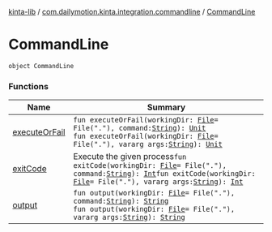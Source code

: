[kinta-lib](../../index.md) / [com.dailymotion.kinta.integration.commandline](../index.md) / [CommandLine](./index.md)

# CommandLine

`object CommandLine`

### Functions

| Name | Summary |
|---|---|
| [executeOrFail](execute-or-fail.md) | `fun executeOrFail(workingDir: `[`File`](https://docs.oracle.com/javase/6/docs/api/java/io/File.html)` = File("."), command: `[`String`](https://kotlinlang.org/api/latest/jvm/stdlib/kotlin/-string/index.html)`): `[`Unit`](https://kotlinlang.org/api/latest/jvm/stdlib/kotlin/-unit/index.html)<br>`fun executeOrFail(workingDir: `[`File`](https://docs.oracle.com/javase/6/docs/api/java/io/File.html)` = File("."), vararg args: `[`String`](https://kotlinlang.org/api/latest/jvm/stdlib/kotlin/-string/index.html)`): `[`Unit`](https://kotlinlang.org/api/latest/jvm/stdlib/kotlin/-unit/index.html) |
| [exitCode](exit-code.md) | Execute the given process`fun exitCode(workingDir: `[`File`](https://docs.oracle.com/javase/6/docs/api/java/io/File.html)` = File("."), command: `[`String`](https://kotlinlang.org/api/latest/jvm/stdlib/kotlin/-string/index.html)`): `[`Int`](https://kotlinlang.org/api/latest/jvm/stdlib/kotlin/-int/index.html)`fun exitCode(workingDir: `[`File`](https://docs.oracle.com/javase/6/docs/api/java/io/File.html)` = File("."), vararg args: `[`String`](https://kotlinlang.org/api/latest/jvm/stdlib/kotlin/-string/index.html)`): `[`Int`](https://kotlinlang.org/api/latest/jvm/stdlib/kotlin/-int/index.html) |
| [output](output.md) | `fun output(workingDir: `[`File`](https://docs.oracle.com/javase/6/docs/api/java/io/File.html)` = File("."), command: `[`String`](https://kotlinlang.org/api/latest/jvm/stdlib/kotlin/-string/index.html)`): `[`String`](https://kotlinlang.org/api/latest/jvm/stdlib/kotlin/-string/index.html)<br>`fun output(workingDir: `[`File`](https://docs.oracle.com/javase/6/docs/api/java/io/File.html)` = File("."), vararg args: `[`String`](https://kotlinlang.org/api/latest/jvm/stdlib/kotlin/-string/index.html)`): `[`String`](https://kotlinlang.org/api/latest/jvm/stdlib/kotlin/-string/index.html) |
